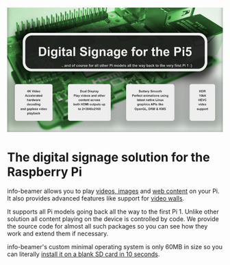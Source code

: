 [![Header image with info-beamer.com in the center](header.jpg)](https://info-beamer.com)

# The digital signage solution for the Raspberry Pi

info-beamer allows you to play [videos, images](https://info-beamer.com/pkg/386) and
[web content](https://info-beamer.com/pkg/41861) on your Pi. It also provides advanced
features like support for [video walls](https://info-beamer.com/use-cases/raspberry-pi-video-wall).

It supports all Pi models going back all the way to
the first Pi 1. Unlike other solution all content playing on the
device is controlled by code. We provide the source code
for almost all such packages so you can see how they work
and extend them if necessary.

info-beamer's custom minimal operating system is only 60MB in size so you can literally
[install it on a blank SD card in 10 seconds](https://info-beamer.com/doc/installing-hosted).
